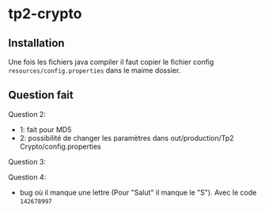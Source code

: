# tp2-crypto

## Installation

Une fois les fichiers java compiler il faut copier le fichier config `resources/config.properties` dans le maime dossier.

## Question fait

Question 2: 
- 1: fait pour MD5
- 2: possibilité de changer les paramètres dans out/production/Tp2 Crypto/config.properties

Question 3:


Question 4:
- bug où il manque une lettre (Pour "Salut" il manque le "S"). Avec le code `142678997`